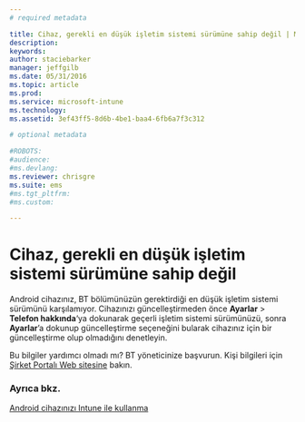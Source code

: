 ```yaml
---
# required metadata

title: Cihaz, gerekli en düşük işletim sistemi sürümüne sahip değil | Microsoft Intune
description:
keywords:
author: staciebarker
manager: jeffgilb
ms.date: 05/31/2016
ms.topic: article
ms.prod:
ms.service: microsoft-intune
ms.technology:
ms.assetid: 3ef43ff5-8d6b-4be1-baa4-6fb6a7f3c312

# optional metadata

#ROBOTS:
#audience:
#ms.devlang:
ms.reviewer: chrisgre
ms.suite: ems
#ms.tgt_pltfrm:
#ms.custom:

---
```



# Cihaz, gerekli en düşük işletim sistemi sürümüne sahip değil

Android cihazınız, BT bölümünüzün gerektirdiği en düşük işletim sistemi sürümünü karşılamıyor. Cihazınızı güncelleştirmeden önce **Ayarlar** &gt; **Telefon hakkında**‘ya dokunarak geçerli işletim sistemi sürümünüzü, sonra **Ayarlar**’a dokunup güncelleştirme seçeneğini bularak cihazınız için bir güncelleştirme olup olmadığını denetleyin.

Bu bilgiler yardımcı olmadı mı? BT yöneticinize başvurun. Kişi bilgileri için [Şirket Portalı Web sitesine](http://portal.manage.microsoft.com) bakın.

### Ayrıca bkz.
[Android cihazınızı Intune ile kullanma](using-your-android-device-with-intune.md)

<!--HONumber=Jun16_HO2-->


